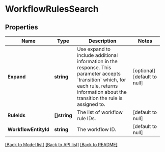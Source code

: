 # WorkflowRulesSearch

## Properties
Name | Type | Description | Notes
------------ | ------------- | ------------- | -------------
**Expand** | **string** | Use expand to include additional information in the response. This parameter accepts &#x60;transition&#x60; which, for each rule, returns information about the transition the rule is assigned to. | [optional] [default to null]
**RuleIds** | **[]string** | The list of workflow rule IDs. | [default to null]
**WorkflowEntityId** | **string** | The workflow ID. | [default to null]

[[Back to Model list]](../README.md#documentation-for-models) [[Back to API list]](../README.md#documentation-for-api-endpoints) [[Back to README]](../README.md)

